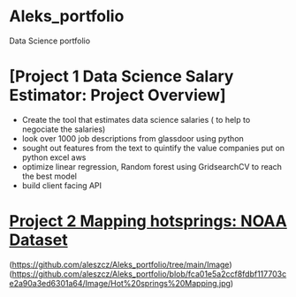 # Aleks_portfolio
Data Science portfolio
# [Project 1 Data Science Salary Estimator: Project Overview] 
- Create the tool that estimates data science salaries ( to help to negociate the salaries)
- look over 1000 job descriptions  from glassdoor using python
- sought out features from the text to quintify the value companies put on python excel aws
- optimize linear regression, Random forest using GridsearchCV to reach the best model
- build client facing API


# [Project 2 Mapping hotsprings: NOAA Dataset](file:///C:/Users/aleks/Documents/Mapping/MapNOAA.html)
(https://github.com/aleszcz/Aleks_portfolio/tree/main/Image)
(https://github.com/aleszcz/Aleks_portfolio/blob/fca01e5a2ccf8fdbf117703ce2a90a3ed6301a64/Image/Hot%20springs%20Mapping.jpg)
